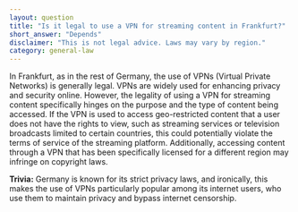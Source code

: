 ```yaml
---
layout: question
title: "Is it legal to use a VPN for streaming content in Frankfurt?"
short_answer: "Depends"
disclaimer: "This is not legal advice. Laws may vary by region."
category: general-law
---
```

In Frankfurt, as in the rest of Germany, the use of VPNs (Virtual Private Networks) is generally legal. VPNs are widely used for enhancing privacy and security online. However, the legality of using a VPN for streaming content specifically hinges on the purpose and the type of content being accessed. If the VPN is used to access geo-restricted content that a user does not have the rights to view, such as streaming services or television broadcasts limited to certain countries, this could potentially violate the terms of service of the streaming platform. Additionally, accessing content through a VPN that has been specifically licensed for a different region may infringe on copyright laws.

**Trivia:** Germany is known for its strict privacy laws, and ironically, this makes the use of VPNs particularly popular among its internet users, who use them to maintain privacy and bypass internet censorship.
